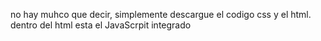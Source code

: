 no hay muhco que decir, simplemente descargue el codigo css y el html.
dentro del html esta el JavaScrpit integrado
